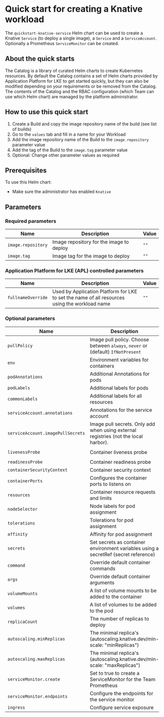 # Quick start for creating a Knative workload

The `quickstart-knative-service` Helm chart can be used to create a Knative `Service` (to deploy a single image), a `Service` and a  `ServiceAccount`. Optionally a Prometheus `ServiceMonitor` can be created.

## About the quick starts

The Catalog is a library of curated Helm charts to create Kubernetes resources. By default the Catalog contains a set of Helm charts provided by Application Platform for LKE to get started quickly, but they can also be modified depending on your requirements or be removed from the Catalog. The contents of the Catalog and the RBAC configuration (which Team can use which Helm chart) are managed by the platform administrator.

## How to use this quick start

1. Create a Build and copy the image repository name of the build (see list of builds)
2. Go to the `values` tab and fill in a name for your Workload
3. Add the image repository name of the Build to the `image.repository` parameter value
4. Add the tag of the Build to the `image.tag` parameter value
5. Optional: Change other parameter values as required

## Prerequisites

To use this Helm chart:

- Make sure the administrator has enabled `Knative`

## Parameters

### Required parameters

| Name             | Description                                                                                                    | Value           |
|------------------|----------------------------------------------------------------------------------------------------------------|-----------------|
| `image.repository` | Image repository for the image to deploy                                                                     | `""`            |
| `image.tag` | Image tag for the image to deploy                                                                                   | `""`            |

### Application Platform for LKE (APL) controlled parameters

| Name               | Description                                                                                                    | Value           |
|--------------------|----------------------------------------------------------------------------------------------------------------|-----------------|
| `fullnameOverride` | Used by Application Platform for LKE to set the name of all resources using the workload name                  | `""`            |

### Optional parameters

| Name             | Description                                                                                                    | Value           |
|------------------|----------------------------------------------------------------------------------------------------------------|-----------------|
| `pullPolicy` | Image pull policy. Choose between `always`, `never` or (default) `IfNotPresent`                                    | `IfNotPresent`  |
| `env` | Environment variables for containers                                                                                      | `[]`            |
| `podAnnotations` | Additional Annotations for pods                                                                                | `{}`            |
| `podLabels` | Additional labels for pods                                                                                          | `{}`            |
| `commonLabels` | Additional labels for all resources                                                                              | `{}`            |
| `serviceAccount.annotations` | Annotations for the service account                                                                | `{}`            |
| `serviceAccount.imagePullSecrets` | Image pull secrets. Only add when using external registries (not the local harbor).           | `[]`            |
| `livenessProbe` | Container liveness probe                                                                                        | `path=/` `port=http1` |
| `readinessProbe` | Container readiness probe                                                                                      | `{}`            |
| `containerSecurityContext` | Container security context                                                                           | `{}`            |
| `containerPorts` | Configures the container ports to listens on                                                                   | `8080`          |
| `resources` | Container resource requests and limits                                                                              | `{}`            |
| `nodeSelector` | Node labels for pod assignment                                                                                   | `{}`            |
| `tolerations` | Tolerations for pod assignment                                                                                    | `[]`            |
| `affinity` | Affinity for pod assignment                                                                                          | `{}`            |
| `secrets` | Set secrets as container environment variables using a secretRef (secret reference)                                   | `[]`            |
| `command` | Override default container commands                                                                                   | `[]`            |
| `args` | Override default container arguments                                                                                     | `[]`            |
| `volumeMounts` | A list of volume mounts to be added to the container                                                             | `[]`            |
| `volumes` | A list of volumes to be added to the pod                                                                              | `[]`            |
| `replicaCount` | The number of replicas to deploy                                                                                 | `2`             |
| `autoscaling.minReplicas` | The minimal replica's (autoscaling.knative.dev/min-scale: "minReplicas")                              | `0`             |
| `autoscaling.maxReplicas` | The minimal replica's (autoscaling.knative.dev/min-scale: "maxReplicas")                              | `10`            |
| `serviceMonitor.create` | Set to true to create a ServiceMonitor for the Team Prometheus                                          | `false`         | 
| `serviceMonitor.endpoints` | Configure the endpoints for the service monitor                                                      | `[]`            |
| `ingress` | Configure service exposure                                                                                            | `public`        |
